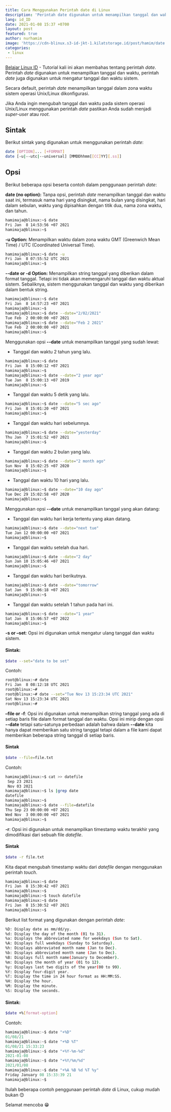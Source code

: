 ```yaml
---
title: Cara Menggunakan Perintah date di Linux
description: 'Perintah date digunakan untuk menampilkan tanggal dan waktu, perintah *date* juga digunakan untuk mengatur tanggal dan waktu sistem'
lang: id_ID
date: 2021-01-08 15:37 +0700
layout: post
featured: true
author: nurhamim
image: 'https://cdn-blinux.s3-id-jkt-1.kilatstorage.id/post/hamim/date.png'
categories:
 - linux
---
```


[Belajar Linux ID](https://belajarlinux.id) - Tutorial kali ini akan membahas tentang perintah *date*. Perintah *date* digunakan untuk menampilkan tanggal dan waktu, perintah *date* juga digunakan untuk mengatur tanggal dan waktu sistem. 

Secara default, perintah *date* menampilkan tanggal dalam zona waktu sistem operasi Unix/Linux dikonfigurasi. 

Jika Anda ingin mengubah tanggal dan waktu pada sistem operasi Unix/Linux menggunakan perintah *date* pastikan Anda sudah menjadi *super-user* atau *root*. 

## Sintak

Berikut sintak yang digunakan untuk menggunakan perintah *date*:

```bash
date [OPTION]... [+FORMAT]
date [-u|--utc|--universal] [MMDDhhmm[[CC]YY][.ss]]
```

## Opsi

Berikut beberapa opsi beserta contoh dalam penggunaan perintah *date*:

**date (no option):** Tanpa opsi, perintah *date* menampilkan tanggal dan waktu saat ini, termasuk nama hari yang disingkat, nama bulan yang disingkat, hari dalam sebulan, waktu yang dipisahkan dengan titik dua, nama zona waktu, dan tahun.

```bash
hamimaja@blinux:~$ date
Fri Jan  8 14:53:56 +07 2021
hamimaja@blinux:~$
```

**-u Option:** Menampilkan waktu dalam zona waktu GMT (Greenwich Mean Time) / UTC (Coordinated Universal Time).

```bash
hamimaja@blinux:~$ date -u
Fri Jan  8 07:55:52 UTC 2021
hamimaja@blinux:~$
```

**--date or -d Option:** Menampilkan string tanggal yang diberikan dalam format tanggal. Tetapi ini tidak akan memengaruhi tanggal dan waktu aktual sistem. Sebaliknya, sistem menggunakan tanggal dan waktu yang diberikan dalam bentuk string.

```bash
hamimaja@blinux:~$ date
Fri Jan  8 14:57:23 +07 2021
hamimaja@blinux:~$
hamimaja@blinux:~$ date --date="2/02/2021"
Tue Feb  2 00:00:00 +07 2021
hamimaja@blinux:~$ date --date="Feb 2 2021"
Tue Feb  2 00:00:00 +07 2021
hamimaja@blinux:~$
```

Menggunakan opsi **--date** untuk menampilkan tanggal yang sudah lewat: 

- Tanggal dan waktu 2 tahun yang lalu.

```bash
hamimaja@blinux:~$ date
Fri Jan  8 15:00:12 +07 2021
hamimaja@blinux:~$
hamimaja@blinux:~$ date --date="2 year ago"
Tue Jan  8 15:00:13 +07 2019
hamimaja@blinux:~$
```

- Tanggal dan waktu 5 detik yang lalu.

```bash
hamimaja@blinux:~$ date --date="5 sec ago"
Fri Jan  8 15:01:20 +07 2021
hamimaja@blinux:~$
```

- Tanggal dan waktu hari sebelumnya.

```bash
hamimaja@blinux:~$ date --date="yesterday"
Thu Jan  7 15:01:52 +07 2021
hamimaja@blinux:~$
```

- Tanggal dan waktu 2 bulan yang lalu.

```bash
hamimaja@blinux:~$ date --date="2 month ago"
Sun Nov  8 15:02:25 +07 2020
hamimaja@blinux:~$
```

- Tanggal dan waktu 10 hari yang lalu.

```bash
hamimaja@blinux:~$ date --date="10 day ago"
Tue Dec 29 15:02:58 +07 2020
hamimaja@blinux:~$
```

Menggunakan opsi **--date** untuk menampilkan tanggal yang akan datang:

- Tanggal dan waktu hari kerja tertentu yang akan datang.

```bash
hamimaja@blinux:~$ date --date="next tue"
Tue Jan 12 00:00:00 +07 2021
hamimaja@blinux:~$
```

- Tanggal dan waktu setelah dua hari.

```bash
hamimaja@blinux:~$ date --date="2 day"
Sun Jan 10 15:05:46 +07 2021
hamimaja@blinux:~$
```

- Tanggal dan waktu hari berikutnya.

```bash
hamimaja@blinux:~$ date --date="tomorrow"
Sat Jan  9 15:06:18 +07 2021
hamimaja@blinux:~$
```

- Tanggal dan waktu setelah 1 tahun pada hari ini.

```bash
hamimaja@blinux:~$ date --date="1 year"
Sat Jan  8 15:06:57 +07 2022
hamimaja@blinux:~$
```

**-s or –set**: Opsi ini digunakan untuk mengatur ulang tanggal dan waktu sistem.

#### Sintak:

```bash
$date --set="date to be set"
```

Contoh: 

```bash
root@blinux:~# date
Fri Jan  8 08:12:18 UTC 2021
root@blinux:~#
root@blinux:~# date --set="Tue Nov 13 15:23:34 UTC 2021"
Sat Nov 13 15:23:34 UTC 2021
root@blinux:~#
```

**–file or -f**: Opsi ini digunakan untuk menampilkan string tanggal yang ada di setiap baris file dalam format tanggal dan waktu. Opsi ini mirip dengan opsi **--date** tetapi satu-satunya perbedaan adalah bahwa dalam **--date** kita hanya dapat memberikan satu string tanggal tetapi dalam a file kami dapat memberikan beberapa string tanggal di setiap baris.

#### Sintak

```bash
$date --file=file.txt
```

Contoh:

```bash
hamimaja@blinux:~$ cat >> datefile
 Sep 23 2021
 Nov 03 2021
hamimaja@blinux:~$ ls |grep date
datefile
hamimaja@blinux:~$
hamimaja@blinux:~$ date --file=datefile
Thu Sep 23 00:00:00 +07 2021
Wed Nov  3 00:00:00 +07 2021
hamimaja@blinux:~$
```

**-r**: Opsi ini digunakan untuk menampilkan timestamp waktu terakhir yang dimodifikasi dari sebuah file *datefile*.

#### Sintak

```bash
$date -r file.txt
```

Kita dapat mengubah timestamp waktu dari *datefile* dengan menggunakan perintah *touch*.

```bash
hamimaja@blinux:~$ date
Fri Jan  8 15:30:42 +07 2021
hamimaja@blinux:~$
hamimaja@blinux:~$ touch datefile
hamimaja@blinux:~$ date
Fri Jan  8 15:30:52 +07 2021
hamimaja@blinux:~$
```

Berikut list format yang digunakan dengan perintah *date*:

```bash
%D: Display date as mm/dd/yy.       
%d: Display the day of the month (01 to 31).       
%a: Displays the abbreviated name for weekdays (Sun to Sat).
%A: Displays full weekdays (Sunday to Saturday).
%h: Displays abbreviated month name (Jan to Dec).
%b: Displays abbreviated month name (Jan to Dec).
%B: Displays full month name(January to December).
%m: Displays the month of year (01 to 12).
%y: Displays last two digits of the year(00 to 99).
%Y: Display four-digit year. 
%T: Display the time in 24 hour format as HH:MM:SS.
%H: Display the hour.
%M: Display the minute.
%S: Display the seconds.
```

#### Sintak:

```bash
$date +%[format-option]
```

Contoh: 

```javascript
hamimaja@blinux:~$ date "+%D"
01/08/21
hamimaja@blinux:~$ date "+%D %T"
01/08/21 15:33:23
hamimaja@blinux:~$ date "+%Y-%m-%d"
2021-01-08
hamimaja@blinux:~$ date "+%Y/%m/%d"
2021/01/08
hamimaja@blinux:~$ date "+%A %B %d %T %y"
Friday January 08 15:33:39 21
hamimaja@blinux:~$
```

Itulah beberapa contoh penggunaan perintah *date* di Linux, cukup mudah bukan 😊

Selamat mencoba 😁